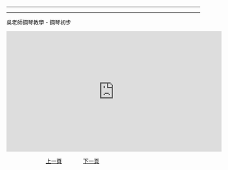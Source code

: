 ﻿---

---
吳老師鋼琴教學 - 鋼琴初步

<iframe width="560" height="315" src="https://www.youtube.com/embed/gCwWWL3ljMA" title="鋼琴初步" frameborder="0" allow="accelerometer; autoplay; clipboard-write; encrypted-media; gyroscope; picture-in-picture; web-share" allowfullscreen></iframe>

&nbsp;&nbsp;&nbsp;&nbsp;&nbsp;&nbsp;&nbsp;&nbsp;&nbsp;&nbsp;&nbsp;&nbsp;
&nbsp;&nbsp;&nbsp;&nbsp;&nbsp;&nbsp;&nbsp;&nbsp;&nbsp;&nbsp;&nbsp;&nbsp;
[上一頁](Tutor)
&nbsp;&nbsp;&nbsp;&nbsp;&nbsp;&nbsp;&nbsp;&nbsp;&nbsp;&nbsp;&nbsp;&nbsp;
[下一頁](T-DoReMiFaSolLaSi)





